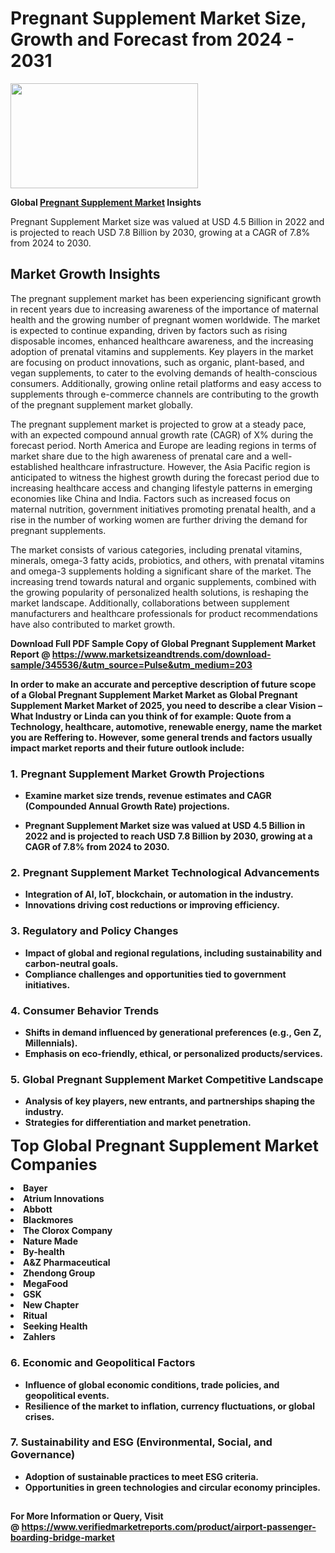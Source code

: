 <H1>Pregnant Supplement Market Size, Growth and Forecast from 2024 - 2031</H1><img class="aligncenter size-medium wp-image-584254" src="https://thirdeyenews.in/wp-content/uploads/2024/09/Global-Market-Research-300x168.jpeg" alt="" width="300" height="168" /><p><strong>Global&nbsp;<a href="https://www.marketsizeandtrends.com/download-sample/345536/&amp;utm_source=Pulse&amp;utm_medium=203">Pregnant Supplement Market</a> Insights</strong></p><p>Pregnant Supplement Market size was valued at USD 4.5 Billion in 2022 and is projected to reach USD 7.8 Billion by 2030, growing at a CAGR of 7.8% from 2024 to 2030.</p><p><h2>Market Growth Insights</h2> <p>The pregnant supplement market has been experiencing significant growth in recent years due to increasing awareness of the importance of maternal health and the growing number of pregnant women worldwide. The market is expected to continue expanding, driven by factors such as rising disposable incomes, enhanced healthcare awareness, and the increasing adoption of prenatal vitamins and supplements. Key players in the market are focusing on product innovations, such as organic, plant-based, and vegan supplements, to cater to the evolving demands of health-conscious consumers. Additionally, growing online retail platforms and easy access to supplements through e-commerce channels are contributing to the growth of the pregnant supplement market globally.</p> <p><strong></strong></p> <p>The pregnant supplement market is projected to grow at a steady pace, with an expected compound annual growth rate (CAGR) of X% during the forecast period. North America and Europe are leading regions in terms of market share due to the high awareness of prenatal care and a well-established healthcare infrastructure. However, the Asia Pacific region is anticipated to witness the highest growth during the forecast period due to increasing healthcare access and changing lifestyle patterns in emerging economies like China and India. Factors such as increased focus on maternal nutrition, government initiatives promoting prenatal health, and a rise in the number of working women are further driving the demand for pregnant supplements.</p> <p>The market consists of various categories, including prenatal vitamins, minerals, omega-3 fatty acids, probiotics, and others, with prenatal vitamins and omega-3 supplements holding a significant share of the market. The increasing trend towards natural and organic supplements, combined with the growing popularity of personalized health solutions, is reshaping the market landscape. Additionally, collaborations between supplement manufacturers and healthcare professionals for product recommendations have also contributed to market growth.</p> <p><strong></p><p><span class=""><strong>Download Full PDF Sample Copy of Global Pregnant Supplement Market Report</strong> @ <a href="https://www.marketsizeandtrends.com/download-sample/345536/&amp;utm_source=Pulse&amp;utm_medium=203" target="_blank">https://www.marketsizeandtrends.com/download-sample/345536/&amp;utm_source=Pulse&amp;utm_medium=203</a></span></p><p>In order to make an accurate and perceptive description of future scope of a Global&nbsp;Pregnant Supplement Market Market as Global&nbsp;Pregnant Supplement Market Market of 2025, you need to describe a clear Vision &ndash; What Industry or Linda can you think of for example: Quote from a Technology, healthcare, automotive, renewable energy, name the market you are Reffering to. However, some general trends and factors usually impact market reports and their future outlook include:</p><h3>1.&nbsp;<strong>Pregnant Supplement Market Growth Projections</strong></h3><ul><li>Examine market size trends, revenue estimates and CAGR (Compounded Annual Growth Rate) projections.</li><li><p>Pregnant Supplement Market size was valued at USD 4.5 Billion in 2022 and is projected to reach USD 7.8 Billion by 2030, growing at a CAGR of 7.8% from 2024 to 2030.</p></li></ul><h3>2.&nbsp;<strong>Pregnant Supplement Market Technological Advancements</strong></h3><ul><li>Integration of AI, IoT, blockchain, or automation in the industry.</li><li>Innovations driving cost reductions or improving efficiency.</li></ul><h3>3.&nbsp;<strong>Regulatory and Policy Changes</strong></h3><ul><li>Impact of global and regional regulations, including sustainability and carbon-neutral goals.</li><li>Compliance challenges and opportunities tied to government initiatives.</li></ul><h3>4.&nbsp;<strong>Consumer Behavior Trends</strong></h3><ul><li>Shifts in demand influenced by generational preferences (e.g., Gen Z, Millennials).</li><li>Emphasis on eco-friendly, ethical, or personalized products/services.</li></ul><h3>5.&nbsp;<strong>Global Pregnant Supplement Market Competitive Landscape</strong></h3><ul><li>Analysis of key players, new entrants, and partnerships shaping the industry.</li><li>Strategies for differentiation and market penetration.</li></ul><p data-pm-slice="1 1 []"><span style="color: inherit; font-family: inherit; font-size: 25px;">Top Global Pregnant Supplement Market Companies</span></p><div class="" data-test-id=""><p><li>Bayer</li><li> Atrium Innovations</li><li> Abbott</li><li> Blackmores</li><li> The Clorox Company</li><li> Nature Made</li><li> By-health</li><li> A&Z Pharmaceutical</li><li> Zhendong Group</li><li> MegaFood</li><li> GSK</li><li> New Chapter</li><li> Ritual</li><li> Seeking Health</li><li> Zahlers</li></p></div><h3>6.&nbsp;<strong>Economic and Geopolitical Factors</strong></h3><ul><li>Influence of global economic conditions, trade policies, and geopolitical events.</li><li>Resilience of the market to inflation, currency fluctuations, or global crises.</li></ul><h3>7.&nbsp;<strong>Sustainability and ESG (Environmental, Social, and Governance)</strong></h3><ul><li>Adoption of sustainable practices to meet ESG criteria.</li><li>Opportunities in green technologies and circular economy principles.</li></ul><h2><strong style="font-size: 14px;">For More Information or Query, Visit @&nbsp;</strong><a style="background-color: #ffffff; font-size: 14px;" href="https://www.marketsizeandtrends.com/report/pregnant-supplement-market/" target="_blank">https://www.verifiedmarketreports.com/product/airport-passenger-boarding-bridge-market</a></h2>
